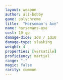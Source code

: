 ```yaml
---
layout: weapon
author: ali-bobby
game: polychrome
title:  "Horseman's Axe"
name: horsemans-axe
cost: 10 gp
damage-dice: 1d8 / 1d10
damage-type: slashing
weight: 4
properties: [versatile]
proficiency: martial
range: "-"
magic: false
rarity: common
---
```

